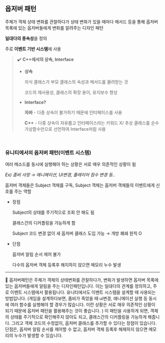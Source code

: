## 옵저버 패턴

주체가 객체 상태 변화를 관찰하다가 상태 변화가 있을 때마다 메서드 등을 통해 옵저버 목록에 있는 옵저버들에게 변화를 알려주는 디자인 패턴

**일대다의 종속성**을 정의 

주로 **이벤트 기반 시스템**에 사용

> ✔️ **C++에서의 상속, Interface**
> 
> - **상속**
>     
>     자식 클래스가 부모 클래스의 속성과 메서드를 물려받는 것
>     
>     코드의 재사용성, 클래스의 확장 용이, 유지보수 향상
>     
> - **Interface?**
>     
>     **자바** - 다중 상속이 불가하기 때문에 인터페이스를 사용
>     
>     **C++** - 다중 상속이 자유롭고 인터페이스라는 키워드 X/ 추상 클래스를 순수 가상함수만으로 선언하여  Interface처럼 사용 
>     
<br/>

### 유니티에서의 옵저버 패턴(이벤트 시스템)

여러 메소드를 동시에 실행해야 하는 상황은 서로 매우 의존적인 상황이 됨

  *Ex) 좀비 사망 → 애니메이션, UI변경, 플레이어 점수 변경 등..* 

옵저버 객체들은 Subject 객체를 구독, Subject 객체는 옵저버 객체들의 이벤트에게 신호를 주는 역할

- 장점
    
    Subject의 상태를 주기적으로 조회 안 해도 됨
    
    클래스간의 디커플링을 가능하게 함
    
    Subject 코드 변경 없이 새 옵저버 클래스 도입 가능 → 개방 폐쇄 원칙 O
    
- 단점
    
    옵저버 알림 순서 제어 불가
    
    다수의 옵저버 객체 등록후 해지하지 않으면 메모리 누수 발생


---
  🥐 옵저버패턴은 주체가 객체의 상태변화를 관찰하다가, 변화가 발생하면 옵저버 목록에 있는 옵저버들에게 알림을 주는 디자인패턴입니다. 이는 일대다의 관계를 정의하고, 주로 이벤트 시스템에서 활용됩니다. 유니티에서도 이벤트 시스템을 설계할 때 사용되는 방법입니다.
(게임을 설계하다보면, 좀비가 죽었을 때 ui변경, 애니메이션 실행 등 동시에 여러 함수를 실행해야 할 경우가 많습니다. 이런 상황은 서로 매우 의존적인 상황이 되기 때문에 옵저버 패턴을 활용해주는 것이 좋습니다. )
이 패턴을 사용하게 되면, 객체의 상태를 주기적으로 확인해주지 않아도 되고, 클래스간의 디커플링을 가능하게 해줍니다. 그리고 객체 코드의 수정없이, 옵저버 클래스를 추가할 수 있다는 장점이 있습니다.
단점은, 옵저버 알림 순서를 제어할 수 없고, 옵저버 객체 등록후 해제하지 않으면 메모리의 누수가 발생할 수 있습니다.
  
